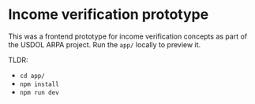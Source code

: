 # Income verification prototype

This was a frontend prototype for income verification concepts as part of the USDOL ARPA project. Run the `app/` locally to preview it.

TLDR:

- `cd app/`
- `npm install`
- `npm run dev`
